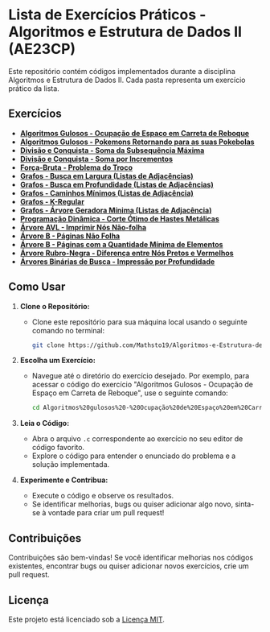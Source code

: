# Lista de Exercícios Práticos - Algoritmos e Estrutura de Dados II (AE23CP)

Este repositório contém códigos implementados durante a disciplina Algoritmos e Estrutura de Dados II. Cada pasta representa um exercício prático da lista.

## Exercícios

- [**Algoritmos Gulosos - Ocupação de Espaço em Carreta de Reboque**](Algoritmos%20gulosos%20-%20Ocupação%20de%20Espaço%20em%20Carreta%20de%20Reboque.c)
- [**Algoritmos Gulosos - Pokemons Retornando para as suas Pokebolas**](Algoritmos%20gulosos%20-%20Pokemons%20Retornando%20para%20as%20suas%20Pokebolas.c)
- [**Divisão e Conquista - Soma da Subsequência Máxima**](Divisão%20e%20conquista%20-%20Soma%20da%20Subsequência%20Máxima.c)
- [**Divisão e Conquista - Soma por Incrementos**](Divisão%20e%20conquista%20-%20Soma%20por%20Incrementos.c)
- [**Força-Bruta - Problema do Troco**](Força-bruta%20-%20Problema%20do%20Troco.c)
- [**Grafos - Busca em Largura (Listas de Adjacências)**](Grafos%20-%20Busca%20em%20Largura%20(listas%20de%20adjacências).c)
- [**Grafos - Busca em Profundidade (Listas de Adjacências)**](Grafos%20-%20Busca%20em%20Profundidade%20(listas%20de%20adjacências).c)
- [**Grafos - Caminhos Mínimos (Listas de Adjacência)**](Grafos%20-%20Caminhos%20Mínimos%20(listas%20de%20adjacência).c)
- [**Grafos - K-Regular**](Grafos%20-%20K-Regular.c)
- [**Grafos - Árvore Geradora Mínima (Listas de Adjacência)**](Grafos%20-%20Árvore%20Geradora%20Mínima%20(listas%20de%20adjacência).c)
- [**Programação Dinâmica - Corte Ótimo de Hastes Metálicas**](Programação%20dinâmica%20-%20Corte%20Ótimo%20de%20Hastes%20Metálicas.c)
- [**Árvore AVL - Imprimir Nós Não-folha**](Árvore%20AVL%20-%20Imprimir%20Nós%20Não-folha.c)
- [**Árvore B - Páginas Não Folha**](Árvore%20B%20-%20Páginas%20Não%20Folha.c)
- [**Árvore B - Páginas com a Quantidade Mínima de Elementos**](Árvore%20B%20-%20Páginas%20com%20a%20Quantidade%20Mínima%20de%20Elementos.c)
- [**Árvore Rubro-Negra - Diferença entre Nós Pretos e Vermelhos**](Árvore%20rubro-negra%20-%20Diferença%20entre%20Nós%20Pretos%20e%20Vermelhos.c)
- [**Árvores Binárias de Busca - Impressão por Profundidade**](Árvores%20binárias%20de%20busca%20-%20Impressão%20por%20Profundidade.c)

## Como Usar

1. **Clone o Repositório:**
   - Clone este repositório para sua máquina local usando o seguinte comando no terminal:

     ```bash
     git clone https://github.com/Mathsto19/Algoritmos-e-Estrutura-de-Dados-II.git
     ```

2. **Escolha um Exercício:**
   - Navegue até o diretório do exercício desejado. Por exemplo, para acessar o código do exercício "Algoritmos Gulosos - Ocupação de Espaço em Carreta de Reboque", use o seguinte comando:

     ```bash
     cd Algoritmos%20gulosos%20-%20Ocupação%20de%20Espaço%20em%20Carreta%20de%20Reboque
     ```

3. **Leia o Código:**
   - Abra o arquivo `.c` correspondente ao exercício no seu editor de código favorito.
   - Explore o código para entender o enunciado do problema e a solução implementada.

4. **Experimente e Contribua:**
   - Execute o código e observe os resultados.
   - Se identificar melhorias, bugs ou quiser adicionar algo novo, sinta-se à vontade para criar um pull request!

## Contribuições

Contribuições são bem-vindas! Se você identificar melhorias nos códigos existentes, encontrar bugs ou quiser adicionar novos exercícios, crie um pull request.

## Licença

Este projeto está licenciado sob a [Licença MIT](LICENSE).
